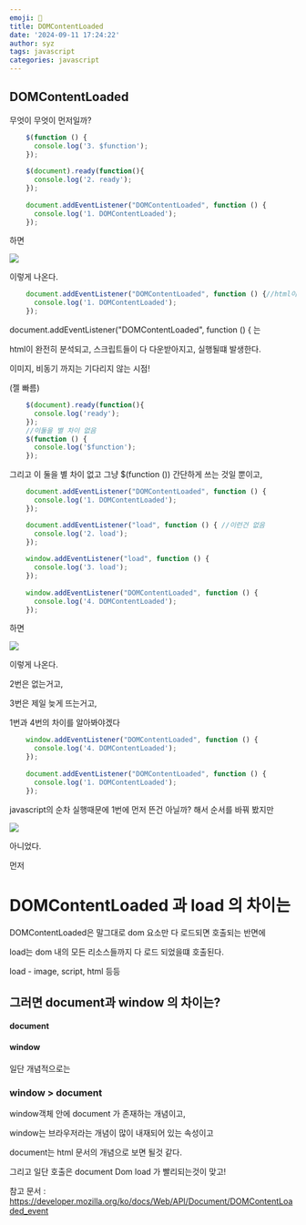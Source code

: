 ```yaml
---
emoji: 🚀
title: DOMContentLoaded
date: '2024-09-11 17:24:22'
author: syz
tags: javascript
categories: javascript
---
```


## DOMContentLoaded

무엇이 무엇이 먼저일까?

```javascript
    $(function () {
      console.log('3. $function');
    });
    
    $(document).ready(function(){
      console.log('2. ready');
    });
    
    document.addEventListener("DOMContentLoaded", function () {
      console.log('1. DOMContentLoaded');
    });
```

하면

 
<span class="gatsby-resp-image-wrapper" style="margin-left: inherit">
<style>
.gatsby-resp-image-wrapper {
    margin-left: inherit !important;
}
</style>
    <img src="/f.png" style="margin-left: inherit">
</span>


이렇게 나온다.

```javascript
    document.addEventListener("DOMContentLoaded", function () {//html이 완전히 분석되고, 스크립트들이 다 다운받아지고, 실행될떄 발생
      console.log('1. DOMContentLoaded');
    });
```

document.addEventListener("DOMContentLoaded", function () { 는

html이 완전히 분석되고, 스크립트들이 다 다운받아지고, 실행될떄 발생한다.

이미지, 비동기 까지는 기다리지 않는 시점!

(젤 빠름)

```javascript
    $(document).ready(function(){
      console.log('ready');
    });
    //이둘을 별 차이 없음
    $(function () {
      console.log('$function');
    });
```

그리고 이 둘을 별 차이 없고 그냥 $(function ()) 간단하게 쓰는 것일 뿐이고, 


```javascript
    document.addEventListener("DOMContentLoaded", function () {
      console.log('1. DOMContentLoaded');
    });

    document.addEventListener("load", function () { //이런건 없음
      console.log('2. load');
    });
    
    window.addEventListener("load", function () { 
      console.log('3. load');
    });
    
    window.addEventListener("DOMContentLoaded", function () { 
      console.log('4. DOMContentLoaded');
    });


```
하면

 
<span class="gatsby-resp-image-wrapper" style="margin-left: inherit">
<style>
.gatsby-resp-image-wrapper {
    margin-left: inherit !important;
}
</style>
    <img src="/fff.png" style="margin-left: inherit">
</span>
 

이렇게 나온다. 

2번은 없는거고, 

3번은 제일 늦게 뜨는거고,

1번과 4번의 차이를 알아봐야겠다

```javascript
    window.addEventListener("DOMContentLoaded", function () { 
      console.log('4. DOMContentLoaded');
    });
    
    document.addEventListener("DOMContentLoaded", function () {
      console.log('1. DOMContentLoaded');
    });
```
 

javascript의 순차 실행때문에 1번에 먼저 뜬건 아닐까? 해서 순서를 바꿔 봤지만


<span class="gatsby-resp-image-wrapper" style="margin-left: inherit">
<style>
.gatsby-resp-image-wrapper {
    margin-left: inherit !important;
}
</style>
    <img src="/ff.png" style="margin-left: inherit">
</span>
 
아니었다.

먼저 

# DOMContentLoaded 과 load 의 차이는

DOMContentLoaded은 말그대로 dom 요소만 다 로드되면 호출되는 반면에

load는 dom 내의 모든 리소스들까지 다 로드 되었을떄 호출된다.

load - image, script, html 등등

## 그러면 document과 window 의 차이는?

#### document
#### window

일단 개념적으로는 

### window > document

window객체 안에 document 가 존재하는 개념이고, 

window는 브라우저라는 개념이 많이 내재되어 있는 속성이고

document는 html 문서의 개념으로 보면 될것 같다.

그리고 일단 호출은 document Dom load 가 빨리되는것이 맞고!








참고 문서 : https://developer.mozilla.org/ko/docs/Web/API/Document/DOMContentLoaded_event